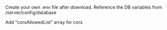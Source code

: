Create your own .env file after download.
Reference the DB variables from /server/config/database

Add "corsAllowedList" array for cors
